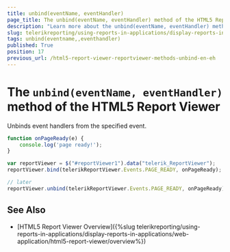 ```yaml
---
title: unbind(eventName, eventHandler)
page_title: The unbind(eventName, eventHandler) method of the HTML5 Report Viewer
description: "Learn more about the unbind(eventName, eventHandler) method of the Telerik Reporting HTML5 Report Viewer and how to use it to customize the viewer's behavior."
slug: telerikreporting/using-reports-in-applications/display-reports-in-applications/web-application/html5-report-viewer/api-reference/reportviewer/methods/unbind(eventname,-eventhandler)
tags: unbind(eventname,,eventhandler)
published: True
position: 17
previous_url: /html5-report-viewer-reportviewer-methods-unbind-en-eh
---
```


# The `unbind(eventName, eventHandler)` method of the HTML5 Report Viewer

Unbinds event handlers from the specified event.

````JavaScript
function onPageReady(e) {
	console.log('page ready!');
}

var reportViewer = $("#reportViewer1").data("telerik_ReportViewer");
reportViewer.bind(telerikReportViewer.Events.PAGE_READY, onPageReady);

// later
reportViewer.unbind(telerikReportViewer.Events.PAGE_READY, onPageReady);
````


## See Also

* [HTML5 Report Viewer Overview]({%slug telerikreporting/using-reports-in-applications/display-reports-in-applications/web-application/html5-report-viewer/overview%})
